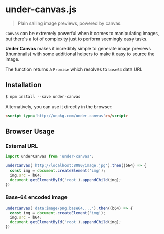 # under-canvas.js

> Plain sailing image previews, powered by canvas.

`Canvas` can be extremely powerful when it comes to manipulating images, but there's a lot of complexity just to perform seemingly easy tasks.

**Under Canvas** makes it incredibly simple to generate image previews (thumbnails) with some additional helpers to make it easy to source the image.

The function returns a `Promise` which resolves to `base64` data URI.

## Installation

```js
$ npm install --save under-canvas
```

Alternatively, you can use it directly in the browser:

```html
<script type='http://unpkg.com/under-canvas'></script>
```

## Browser Usage

### External URL

```js
import underCanvas from 'under-canvas';

underCanvas('http://localhost:8080/image.jpg').then((b64) => {
  const img = document.createElement('img');
  img.src = b64;
  document.getElementById('root').appendChild(img);
})
```

### Base-64 encoded image

```js
underCanvas('data:image/png;base64,...').then((b64) => {
  const img = document.createElement('img');
  img.src = b64;
  document.getElementById('root').appendChild(img);
})
```
